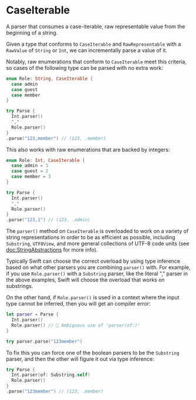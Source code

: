 # CaseIterable

A parser that consumes a case-iterable, raw representable value from the beginning of a string.

Given a type that conforms to `CaseIterable` and `RawRepresentable` with a `RawValue` of `String`
or `Int`, we can incrementally parse a value of it.

Notably, raw enumerations that conform to `CaseIterable` meet this criteria, so cases of the
following type can be parsed with no extra work:

```swift
enum Role: String, CaseIterable {
  case admin
  case guest
  case member
}

try Parse {
  Int.parser()
  ","
  Role.parser()
}
.parse("123,member") // (123, .member)
```

This also works with raw enumerations that are backed by integers:

```swift
enum Role: Int, CaseIterable {
  case admin = 1
  case guest = 2
  case member = 3
}

try Parse {
  Int.parser()
  ","
  Role.parser()
}
.parse("123,1") // (123, .admin)
```

The `parser()` method on `CaseIterable` is overloaded to work on a variety of string representations 
in order to be as efficient as possible, including `Substring`, `UTF8View`, and more general
collections of UTF-8 code units (see <doc:StringAbstractions> for more info).

Typically Swift can choose the correct overload by using type inference based on what other parsers
you are combining `parser()` with. For example, if you use `Role.parser()` with a
`Substring` parser, like the literal "," parser in the above examples, Swift
will choose the overload that works on substrings.

On the other hand, if `Role.parser()` is used in a context where the input type cannot be inferred,
then you will get an compiler error:

```swift
let parser = Parse {
  Int.parser()
  Role.parser() // 🛑 Ambiguous use of 'parser(of:)'
}

try parser.parse("123member")
```

To fix this you can force one of the boolean parsers to be the `Substring` parser, and then the
other will figure it out via type inference:

```swift
try Parse {
  Int.parser(of: Substring.self)
  Role.parser()
}
.parse("123member") // (123, .member)
```
